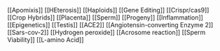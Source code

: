 [[Apomixis]]
[[HEterosis]]
[[Haploids]]
[[Gene Editing]]
[[Crispr/cas9]]
[[Crop Hybrids]]
[[Placenta]]
[[Sperm]]
[[Progeny]]
[[Inflammation]]
[[Epigenetics]]
[[Testis]]
[[ACE2]]
[[Angiotensin-converting Enzyme 2]]
[[Sars-cov-2]]
[[Hydrogen peroxide]]
[[Acrosome reaction]]
[[Sperm Viability]]
[[L-amino Acid]]
